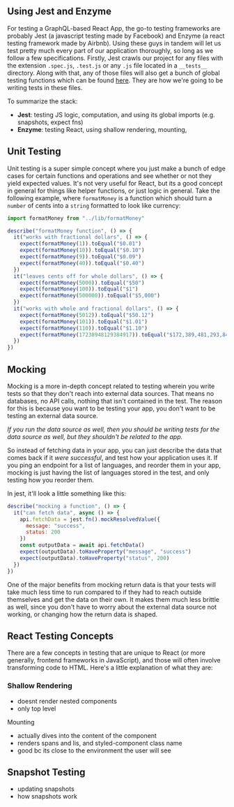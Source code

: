 ## Using Jest and Enzyme

For testing a GraphQL-based React App, the go-to testing frameworks are probably Jest (a javascript testing made by Facebook) and Enzyme (a react testing framework made by Airbnb). Using these guys in tandem will let us test pretty much every part of our application thoroughly, so long as we follow a few specifications. Firstly, Jest crawls our project for any files with the extension `.spec.js`, `.test.js` or any `.js` file located in a `__tests__` directory. Along with that, any of those files will also get a bunch of global testing functions which can be found [here](https://jestjs.io/docs/en/api). They are how we're going to be writing tests in these files.

To summarize the stack:

- **Jest**: testing JS logic, computation, and using its global imports (e.g. snapshots, expect fns)
- **Enzyme**: testing React, using shallow rendering, mounting,

## Unit Testing

Unit testing is a super simple concept where you just make a bunch of edge cases for certain functions and operations and see whether or not they yield expected values. It's not very useful for React, but its a good concept in general for things like helper functions, or just logic in general. Take the following example, where `formatMoney` is a function which should turn a `number` of cents into a `string` formatted to look like currency:

```js
import formatMoney from "../lib/formatMoney"

describe("formatMoney function", () => {
  it("works with fractional dollars", () => {
    expect(formatMoney(1)).toEqual("$0.01")
    expect(formatMoney(10)).toEqual("$0.10")
    expect(formatMoney(9)).toEqual("$0.09")
    expect(formatMoney(40)).toEqual("$0.40")
  })
  it("leaves cents off for whole dollars", () => {
    expect(formatMoney(5000)).toEqual("$50")
    expect(formatMoney(100)).toEqual("$1")
    expect(formatMoney(500000)).toEqual("$5,000")
  })
  it("works with whole and fractional dollars", () => {
    expect(formatMoney(5012)).toEqual("$50.12")
    expect(formatMoney(101)).toEqual("$1.01")
    expect(formatMoney(110)).toEqual("$1.10")
    expect(formatMoney(17238948129384917)).toEqual("$172,389,481,293,849.16")
  })
})
```

## Mocking

Mocking is a more in-depth concept related to testing wherein you write tests so that they don't reach into external data sources. That means no databases, no API calls, nothing that isn't contained in the test. The reason for this is because you want to be testing your app, you don't want to be testing an external data source.

_If you run the data source as well, then you should be writing tests for the data source as well, but they shouldn't be related to the app._

So instead of fetching data in your app, you can just describe the data that comes back if it _were successful_, and test how your application uses it. If you ping an endpoint for a list of languages, and reorder them in your app, mocking is just having the list of languages stored in the test, and only testing how you reorder them.

In jest, it'll look a little something like this:

```js
describe("mocking a function", () => {
  it("can fetch data", async () => {
    api.fetchData = jest.fn().mockResolvedValue({
      message: "success",
      status: 200
    })
    const outputData = await api.fetchData()
    expect(outputData).toHaveProperty("message", "success")
    expect(outputData).toHaveProperty("status", 200)
  })
})
```

One of the major benefits from mocking return data is that your tests will take much less time to run compared to if they had to reach outside themselves and get the data on their own. It makes them much less brittle as well, since you don't have to worry about the external data source not working, or changing how the return data is shaped.

## React Testing Concepts

There are a few concepts in testing that are unique to React (or more generally, frontend frameworks in JavaScript), and those will often involve transforming code to HTML. Here's a little explanation of what they are:

### Shallow Rendering

- doesnt render nested components
- only top level

Mounting

- actually dives into the content of the component
- renders spans and lis, and styled-component class name
- good bc its close to the environment the user will see

## Snapshot Testing

- updating snapshots
- how snapshots work
